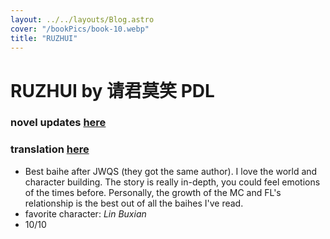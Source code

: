 ```yaml
---
layout: ../../layouts/Blog.astro
cover: "/bookPics/book-10.webp"
title: "RUZHUI"
---
```


# RUZHUI by 请君莫笑 PDL
### novel updates **[here](https://www.novelupdates.com/series/matrilocal-marriage/)**
### translation **[here](https://drive.google.com/drive/folders/1jzgVxubuZTgpT6hUGxRuhWVLxTkKAupP)**
- Best baihe after JWQS (they got the same author). I love the world and character building. The story is really in-depth, you could feel emotions of the times before. Personally, the growth of the MC and FL's relationship is the best out of all the baihes I've read.
- favorite character: _Lin Buxian_
- 10/10